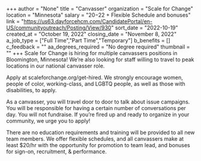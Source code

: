 +++
author = "None"
title = "Canvasser"
organization = "Scale for Change"
location = "Minnesota"
salary = "$20-$22 + Flexible Schedule and bonuses"
link = "https://us63.dayforcehcm.com/CandidatePortal/en-US/communityoutreach/Posting/View/930"
sort_date = "2022-10-19"
created_at = "October 19, 2022"
closing_date = "November 8, 2022"
a_job_type = ["Full Time","Part Time","Temporary"]
b_benefits = []
c_feedback = ""
aa_degrees_required = "No degree required"
thumbnail = ""
+++
Scale for Change is hiring for multiple canvassers positions in Bloomington, Minnesota! We’re also looking for staff willing to travel to peak locations in our national canvasser role. 

Apply at scaleforchange.org/get-hired. We strongly encourage women, people of color, working-class, and LGBTQ people, as well as those with disabilities, to apply. 

As a canvasser, you will travel door to door to talk about issue campaigns. You will be responsible for having a certain number of conversations per day. You will not fundraise. If you’re fired up and ready to organize in your community, we urge you to apply!
 
There are no education requirements and training will be provided to all new team members. We offer flexible schedules, and all canvassers make at least $20/hr with the opportunity for promotion to team lead, and bonuses for sign-on, recruitment, & performance.